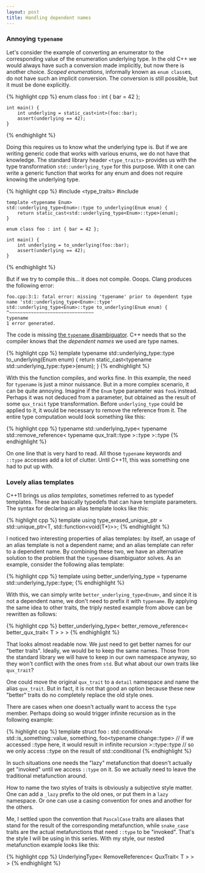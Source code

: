 ```yaml
---
layout: post
title: Handling dependent names
---
```


### Annoying `typename`

Let's consider the example of converting an enumerator to the corresponding
value of the enumeration underlying type. In the old C++ we would always have
such a conversion made implicitly, but now there is another choice. *Scoped
enumerations*, informally known as `enum class`es, do not have such an implicit
conversion. The conversion is still possible, but it must be done explicitly.

{% highlight cpp %}
    enum class foo : int { bar = 42 };

    int main() {
        int underlying = static_cast<int>(foo::bar);
        assert(underlying == 42);
    }
{% endhighlight %}

Doing this requires us to know what the underlying type is. But if we are
writing generic code that works with various enums, we do not have that
knowledge. The standard library header `<type_traits>` provides us with the type
transformation `std::underlying_type` for this purpose. With it one can write a
generic function that works for any enum and does not require knowing the
underlying type.

{% highlight cpp %}
    #include <type_traits>
    #include <cassert>

    template <typename Enum>
    std::underlying_type<Enum>::type to_underlying(Enum enum) {
        return static_cast<std::underlying_type<Enum>::type>(enum);
    }

    enum class foo : int { bar = 42 };

    int main() {
        int underlying = to_underlying(foo::bar);
        assert(underlying == 42);
    }
{% endhighlight %}

But if we try to compile this... it does not compile. Ooops. Clang produces the
following error:

    foo.cpp:3:1: fatal error: missing 'typename' prior to dependent type name 'std::underlying_type<Enum>::type'
    std::underlying_type<Enum>::type to_underlying(Enum enum) {
    ^~~~~~~~~~~~~~~~~~~~~~~~~~~~~~~~
    typename 
    1 error generated.

The code is missing [the `typename` disambiguator][typename]. C++ needs that so
the compiler knows that the *dependent names* we used are type names.

{% highlight cpp %}
    template <typename Enum>
    typename std::underlying_type<Enum>::type to_underlying(Enum enum) {
        return static_cast<typename std::underlying_type<Enum>::type>(enum);
    }
{% endhighlight %}

With this the function compiles, and works fine. In this example, the need for
`typename` is just a minor nuissance. But in a more complex scenario, it can be
quite annoying. Imagine if the `Enum` type parameter was `foo&` instead. Perhaps
it was not deduced from a parameter, but obtained as the result of some
`qux_trait` type transformation. Before `underlying_type` could be applied to
it, it would be necessary to remove the reference from it. The entire type
computation would look something like this:

{% highlight cpp %}
    typename std::underlying_type<
        typename std::remove_reference<
            typename qux_trait<T>::type
        >::type
    >::type
{% endhighlight %}

On one line that is very hard to read. All those `typename` keywords and
`::type` accesses add a lot of clutter. Until C++11, this was something one had
to put up with.

### Lovely alias templates

C++11 brings us *alias templates*, sometimes referred to as typedef templates.
These are basically typedefs that can have template parameters. The syntax for
declaring an alias template looks like this:

{% highlight cpp %}
    template <typename T>
    using type_erased_unique_ptr = std::unique_ptr<T, std::function<void(T*)>>;
{% endhighlight %}

I noticed two interesting properties of alias templates: by itself, an usage of
an alias template is not a dependent name; and an alias template can refer to a
dependent name. By combining these two, we have an alternative solution to the
problem that the `typename` disambiguator solves. As an example, consider the
following alias template:

{% highlight cpp %}
    template <typename T>
    using better_underlying_type = typename std::underlying_type<T>::type;
{% endhighlight %}

With this, we can simply write `better_underlying_type<Enum>`, and since it is
not a dependent name, we don't need to prefix it with `typename`. By applying
the same idea to other traits, the triply nested example from above can be
rewritten as follows:

{% highlight cpp %}
    better_underlying_type< better_remove_reference< better_qux_trait< T > > >
{% endhighlight %}

That looks almost readable now. We just need to get better names for our "better
traits". Ideally, we would be to keep the same names. Those from the standard
library we will have to keep in our own namespace anyway, so they won't conflict
with the ones from `std`. But what about our own traits like `qux_trait`?

One could move the original `qux_trait` to a `detail` namespace and name the
alias `qux_trait`. But in fact, it is not that good an option because these new
"better" traits do no completely replace the old style ones.

There are cases when one doesn't actually want to access the `type` member.
Perhaps doing so would trigger infinite recursion as in the following example:

{% highlight cpp %}
    template <typename T>
    struct foo : std::conditional<
        std::is_something<T>::value,
        something<T>,
        foo<typename change<T>::type>
        // if we accessed ::type here, it would result in infinite recursion
    >::type::type // so we only access ::type on the result of std::conditional
{% endhighlight %}

In such situations one needs the "lazy" metafunction that doesn't actually get
"invoked" until we access `::type` on it. So we actually need to leave the
traditional metafunction around.

How to name the two styles of traits is obviously a subjective style matter. One
can add a `_lazy` prefix to the old ones, or put them in a `lazy` namespace. Or
one can use a casing convention for ones and another for the others.

Me, I settled upon the convention that `PascalCase` traits are aliases that
stand for the result of the corresponding metafunction, while `snake_case`
traits are the actual metafunctions that need `::type` to be "invoked". That's
the style I will be using in this series. With my style, our nested metafunction
example looks like this:

{% highlight cpp %}
    UnderlyingType< RemoveReference< QuxTrait< T > > >
{% endhighlight %}

 [typename]: http://stackoverflow.com/a/613132/46642

